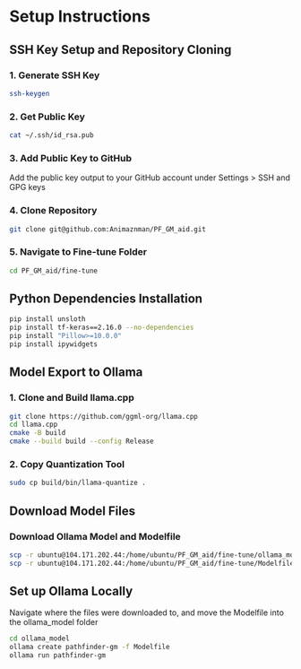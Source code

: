 # Setup Instructions

## SSH Key Setup and Repository Cloning

### 1. Generate SSH Key
```bash
ssh-keygen
```

### 2. Get Public Key
```bash
cat ~/.ssh/id_rsa.pub
```

### 3. Add Public Key to GitHub
Add the public key output to your GitHub account under Settings > SSH and GPG keys

### 4. Clone Repository
```bash
git clone git@github.com:Animaznman/PF_GM_aid.git
```

### 5. Navigate to Fine-tune Folder
```bash
cd PF_GM_aid/fine-tune
```

## Python Dependencies Installation

```bash
pip install unsloth
pip install tf-keras==2.16.0 --no-dependencies
pip install "Pillow>=10.0.0"
pip install ipywidgets
```

## Model Export to Ollama

### 1. Clone and Build llama.cpp
```bash
git clone https://github.com/ggml-org/llama.cpp
cd llama.cpp
cmake -B build
cmake --build build --config Release
```

### 2. Copy Quantization Tool
```bash
sudo cp build/bin/llama-quantize .
```

## Download Model Files

### Download Ollama Model and Modelfile
```bash
scp -r ubuntu@104.171.202.44:/home/ubuntu/PF_GM_aid/fine-tune/ollama_model ./
scp -r ubuntu@104.171.202.44:/home/ubuntu/PF_GM_aid/fine-tune/Modelfile ./
```

## Set up Ollama Locally

Navigate where the files were downloaded to, and move the Modelfile into the ollama_model folder

```bash
cd ollama_model
ollama create pathfinder-gm -f Modelfile
ollama run pathfinder-gm                
```
